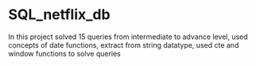 # SQL_netflix_db
In this project solved 15 queries from intermediate to advance level, used concepts of date functions, extract from string datatype, used cte and window functions to solve queries
